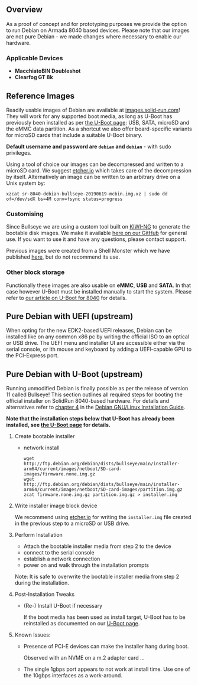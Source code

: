 ## Overview
As a proof of concept and for prototyping purposes we provide the option to run Debian on Armada 8040 based devices. Please note that our images are not pure Debian - we made changes where necessary to enable our hardware.

### Applicable Devices
- **MacchiatoBIN Doubleshot**
- **Clearfog GT 8k**

## Reference Images

Readily usable images of Debian are available at [images.solid-run.com](https://images.solid-run.com/8040/Debian)!
They will work for any supported boot media, as long as U-Boot has previously been installed as per [the U-Boot page](https://github.com/SolidRun/documentation/blob/bsp/8040/u-boot.md): USB, SATA, microSD and the eMMC data partition.
As a shortcut we also offer board-specific variants for microSD cards that include a suitable U-Boot binary.

**Default username and password are `debian` and `debian`** - with sudo privileges.

Using a tool of choice our images can be decompressed and written to a microSD card. We suggest [etcher.io](https://www.balena.io/etcher/) which takes care of the decompression by itself.
Alternatively an image can be written to an arbitrary drive on a Unix system by:
```no-highlight
xzcat sr-8040-debian-bullseye-20190619-mcbin.img.xz | sudo dd of=/dev/sdX bs=4M conv=fsync status=progress
```

### Customising

Since Bullseye we are using a custom tool built on [KIWI-NG](https://osinside.github.io/kiwi/) to generate the bootable disk images.
We make it available [here on our GitHub](https://github.com/SolidRun/debian-builder/tree/master) for general use. If you want to use it and have any questions, please contact support.

Previous images were created from a Shell Monster which we have published [here](https://github.com/mxOBS/imagebuilder), but do not recommend its use.

### Other block storage
Functionally these images are also usable on **eMMC**, **USB** and **SATA**. In that case however U-Boot must be installed manually to start the system.
Please refer to [our article on U-Boot for 8040](https://github.com/SolidRun/documentation/blob/bsp/8040/u-boot.md) for details.

## Pure Debian with UEFI (upstream)

When opting for the new EDK2-based UEFI releases, Debian can be installed like on any common x86 pc by writing the official ISO to an optical or USB drive.
The UEFI menu and installer UI are accessible either via the serial console, or ith mouse and keyboard by adding a UEFI-capable GPU to the PCI-Express port.

## Pure Debian with U-Boot (upstream)

Running unmodified Debian is finally possible as per the release of version 11 called Bullseye!
This section outlines all required steps for booting the official installer on SolidRun 8040-based hardware.
For details and alternatives refer to [chapter 4](https://www.debian.org/releases/stable/arm64/ch04.en.html) in the [Debian GNU/Linux Installation Guide](https://www.debian.org/releases/stable/arm64/).

**Note that the installation steps below that U-Boot has already been installed, see [the U-Boot page](https://github.com/SolidRun/documentation/blob/bsp/8040/u-boot.md) for details.**

1. Create bootable installer
   - network install

         wget http://ftp.debian.org/debian/dists/bullseye/main/installer-arm64/current/images/netboot/SD-card-images/firmware.none.img.gz
         wget http://ftp.debian.org/debian/dists/bullseye/main/installer-arm64/current/images/netboot/SD-card-images/partition.img.gz
         zcat firmware.none.img.gz partition.img.gz > installer.img

2. Write installer image block device

   We recommend using [etcher.io](https://www.balena.io/etcher/) for writing the `installer.img` file created in the previous step to a microSD or USB drive.

3. Perform Installation

   - Attach the bootable installer media from step 2 to the device
   - connect to the serial console
   - establish a network connection
   - power on and walk through the installation prompts

   Note: It is safe to overwrite the bootable installer media from step 2 during the installation.

4. Post-Installation Tweaks

   - (Re-) Install U-Boot if necessary

     If the boot media has been used as install target, U-Boot has to be reinstalled as documented on our [U-Boot page](https://github.com/SolidRun/documentation/blob/bsp/8040/u-boot.md).

5. Known Issues:

   - Presence of PCI-E devices can make the installer hang during boot.

      Observed with an NVME on a m.2 adapter card ...

   - The single 1gbps port appears to not work at install time. Use one of the 10gbps interfaces as a work-around.
